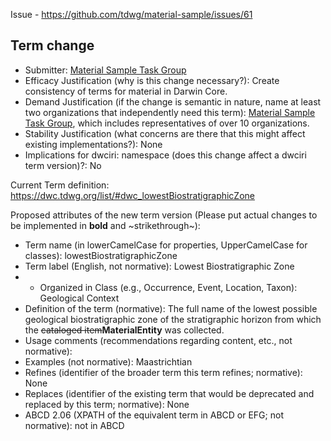 Issue - https://github.com/tdwg/material-sample/issues/61

## Term change

* Submitter: [Material Sample Task Group](https://www.tdwg.org/community/osr/material-sample/)
* Efficacy Justification (why is this change necessary?): Create consistency of terms for material in Darwin Core.
* Demand Justification (if the change is semantic in nature, name at least two organizations that independently need this term): [Material Sample Task Group](https://www.tdwg.org/community/osr/material-sample/), which includes representatives of over 10 organizations.
* Stability Justification (what concerns are there that this might affect existing implementations?): None
* Implications for dwciri: namespace (does this change affect a dwciri term version)?: No

Current Term definition: https://dwc.tdwg.org/list/#dwc_lowestBiostratigraphicZone

Proposed attributes of the new term version (Please put actual changes to be implemented in **bold** and ~strikethrough~):

* Term name (in lowerCamelCase for properties, UpperCamelCase for classes): lowestBiostratigraphicZone
* Term label (English, not normative): Lowest Biostratigraphic Zone
* * Organized in Class (e.g., Occurrence, Event, Location, Taxon): Geological Context
* Definition of the term (normative): The full name of the lowest possible geological biostratigraphic zone of the stratigraphic horizon from which the ~~cataloged item~~**MaterialEntity** was collected.
* Usage comments (recommendations regarding content, etc., not normative): 
* Examples (not normative): Maastrichtian
* Refines (identifier of the broader term this term refines; normative): None
* Replaces (identifier of the existing term that would be deprecated and replaced by this term; normative): None
* ABCD 2.06 (XPATH of the equivalent term in ABCD or EFG; not normative): not in ABCD
